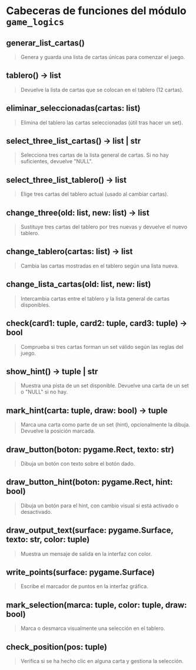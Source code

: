 # Cabeceras de funciones del módulo `game_logics`

## generar_list_cartas()
> Genera y guarda una lista de cartas únicas para comenzar el juego.

## tablero() -> list
> Devuelve la lista de cartas que se colocan en el tablero (12 cartas).

## eliminar_seleccionadas(cartas: list)
> Elimina del tablero las cartas seleccionadas (útil tras hacer un set).

## select_three_list_cartas() -> list | str
> Selecciona tres cartas de la lista general de cartas. Si no hay suficientes, devuelve "NULL".

## select_three_list_tablero() -> list
> Elige tres cartas del tablero actual (usado al cambiar cartas).

## change_three(old: list, new: list) -> list
> Sustituye tres cartas del tablero por tres nuevas y devuelve el nuevo tablero.

## change_tablero(cartas: list) -> list
> Cambia las cartas mostradas en el tablero según una lista nueva.

## change_lista_cartas(old: list, new: list)
> Intercambia cartas entre el tablero y la lista general de cartas disponibles.

## check(card1: tuple, card2: tuple, card3: tuple) -> bool
> Comprueba si tres cartas forman un set válido según las reglas del juego.

## show_hint() -> tuple | str
> Muestra una pista de un set disponible. Devuelve una carta de un set o "NULL" si no hay.

## mark_hint(carta: tuple, draw: bool) -> tuple
> Marca una carta como parte de un set (hint), opcionalmente la dibuja. Devuelve la posición marcada.

## draw_button(boton: pygame.Rect, texto: str)
> Dibuja un botón con texto sobre el botón dado.

## draw_button_hint(boton: pygame.Rect, hint: bool)
> Dibuja un botón para el hint, con cambio visual si está activado o desactivado.

## draw_output_text(surface: pygame.Surface, texto: str, color: tuple)
> Muestra un mensaje de salida en la interfaz con color.

## write_points(surface: pygame.Surface)
> Escribe el marcador de puntos en la interfaz gráfica.

## mark_selection(marca: tuple, color: tuple, draw: bool)
> Marca o desmarca visualmente una selección en el tablero.

## check_position(pos: tuple)
> Verifica si se ha hecho clic en alguna carta y gestiona la selección.
